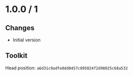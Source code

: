 # 1.0.0 / 1

## Changes

- Initial version

## Toolkit

Head position: `a6d31c9adfe8dd0457c895024f2d98025c68a532`
